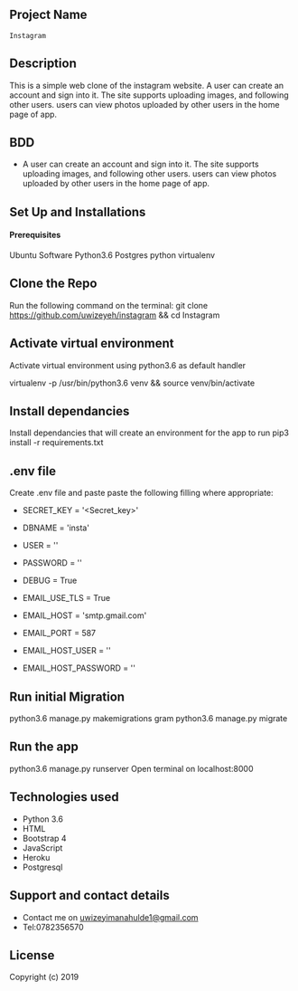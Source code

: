 ## Project Name
    Instagram

## Description
This is a simple web clone of the instagram website. A user can create an account and sign into it. The site supports uploading images, and following other users. users can view photos uploaded by other users in the home page of app.

## BDD
- A user can create an account and sign into it. The site supports uploading images, and following other users. users can view photos uploaded by other users in the home page of app.

## Set Up and Installations
#### Prerequisites
Ubuntu Software
Python3.6
Postgres
python virtualenv

## Clone the Repo
Run the following command on the terminal: git clone https://github.com/uwizeyeh/instagram && cd Instagram

## Activate virtual environment
Activate virtual environment using python3.6 as default handler

virtualenv -p /usr/bin/python3.6 venv && source venv/bin/activate

## Install dependancies
Install dependancies that will create an environment for the app to run pip3 install -r requirements.txt

## .env file
Create .env file and paste paste the following filling where appropriate:

- SECRET_KEY = '<Secret_key>'
- DBNAME = 'insta'
- USER = '<Username>'
- PASSWORD = '<password>'
- DEBUG = True

- EMAIL_USE_TLS = True
- EMAIL_HOST = 'smtp.gmail.com'
- EMAIL_PORT = 587
- EMAIL_HOST_USER = '<your-email>'
- EMAIL_HOST_PASSWORD = '<your-password>'

## Run initial Migration
python3.6 manage.py makemigrations gram
python3.6 manage.py migrate

## Run the app
python3.6 manage.py runserver
Open terminal on localhost:8000

## Technologies used
- Python 3.6
- HTML
- Bootstrap 4
- JavaScript
- Heroku
- Postgresql

## Support and contact details
- Contact me on uwizeyimanahulde1@gmail.com
- Tel:0782356570

## License
Copyright (c) 2019
















































